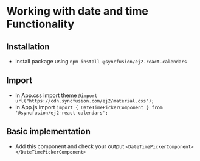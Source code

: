 # Working with date and time Functionality

## Installation
- Install package using ```npm install @syncfusion/ej2-react-calendars```

## Import
- In App.css import theme ```@import url("https://cdn.syncfusion.com/ej2/material.css");```
- In App.js import ```import { DateTimePickerComponent } from '@syncfusion/ej2-react-calendars';```

## Basic implementation
- Add this component and check your output ```<DateTimePickerComponent></DateTimePickerComponent>```



